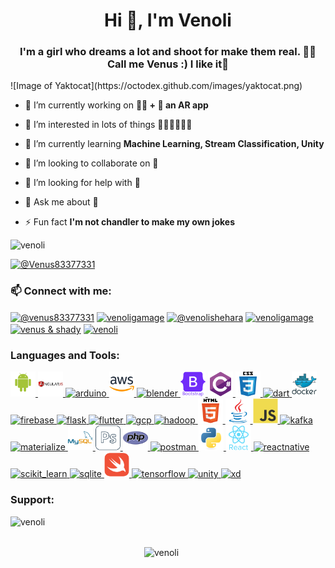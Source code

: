 <h1 align="center">Hi 👋, I'm Venoli</h1>
<h3 align="center">I'm a girl who dreams a lot and shoot for make them real. 🧚‍♀️ Call me Venus :) I like it🌸</h3>
![Image of Yaktocat](https://octodex.github.com/images/yaktocat.png)

- 🔭 I’m currently working on **👩‍🎓 + 🍊 an AR app**

- 👀 I’m interested in lots of things 👩‍💻👩‍🎓🔭💫

- 🌱 I’m currently learning **Machine Learning, Stream Classification, Unity**

- 💞️ I’m looking to collaborate on **🤫**

- 🤝 I’m looking for help with **🤫**

- 💬 Ask me about **🤔**

- ⚡ Fun fact **I'm not chandler to make my own jokes**

<p align="left"> <img src="https://komarev.com/ghpvc/?username=venoli&label=Profile%20views&color=0e75b6&style=flat" alt="venoli" /> </p>


<p align="left"> <a href="https://twitter.com/@Venus83377331" target="blank"><img src="https://img.shields.io/twitter/follow/@Venus83377331?logo=twitter&style=for-the-badge" alt="@Venus83377331" /></a> </p>


<h3 align="left">📫 Connect with me:</h3>
<p align="left">
<a href="https://twitter.com/@venus83377331" target="blank"><img align="center" src="https://cdn.jsdelivr.net/npm/simple-icons@3.0.1/icons/twitter.svg" alt="@venus83377331" height="30" width="40" /></a>
<a href="https://linkedin.com/in/venoligamage" target="blank"><img align="center" src="https://cdn.jsdelivr.net/npm/simple-icons@3.0.1/icons/linkedin.svg" alt="venoligamage" height="30" width="40" /></a>
<a href="https://medium.com/@venolishehara" target="blank"><img align="center" src="https://cdn.jsdelivr.net/npm/simple-icons@3.0.1/icons/medium.svg" alt="@venolishehara" height="30" width="40" /></a>
<a href="https://instagram.com/venoligamage" target="blank"><img align="center" src="https://cdn.jsdelivr.net/npm/simple-icons@3.0.1/icons/instagram.svg" alt="venoligamage" height="30" width="40" /></a>
<a href="https://www.youtube.com/c/venus & shady" target="blank"><img align="center" src="https://cdn.jsdelivr.net/npm/simple-icons@3.0.1/icons/youtube.svg" alt="venus & shady" height="30" width="40" /></a>
<a href="https://fb.com/venoli" target="blank"><img align="center" src="https://cdn.jsdelivr.net/npm/simple-icons@3.0.1/icons/facebook.svg" alt="venoli" height="30" width="40" /></a>

</p>

<h3 align="left">Languages and Tools:</h3>
<p align="left"> <a href="https://developer.android.com" target="_blank"> <img src="https://raw.githubusercontent.com/devicons/devicon/master/icons/android/android-original-wordmark.svg" alt="android" width="40" height="40"/> </a> <a href="https://angular.io" target="_blank"> <img src="https://raw.githubusercontent.com/devicons/devicon/master/icons/angularjs/angularjs-original-wordmark.svg" alt="angularjs" width="40" height="40"/> </a> <a href="https://www.arduino.cc/" target="_blank"> <img src="https://cdn.worldvectorlogo.com/logos/arduino-1.svg" alt="arduino" width="40" height="40"/> </a> <a href="https://aws.amazon.com" target="_blank"> <img src="https://raw.githubusercontent.com/devicons/devicon/master/icons/amazonwebservices/amazonwebservices-original-wordmark.svg" alt="aws" width="40" height="40"/> </a> <a href="https://www.blender.org/" target="_blank"> <img src="https://download.blender.org/branding/community/blender_community_badge_white.svg" alt="blender" width="40" height="40"/> </a> <a href="https://getbootstrap.com" target="_blank"> <img src="https://raw.githubusercontent.com/devicons/devicon/master/icons/bootstrap/bootstrap-plain-wordmark.svg" alt="bootstrap" width="40" height="40"/> </a> <a href="https://www.w3schools.com/cs/" target="_blank"> <img src="https://raw.githubusercontent.com/devicons/devicon/master/icons/csharp/csharp-original.svg" alt="csharp" width="40" height="40"/> </a> <a href="https://www.w3schools.com/css/" target="_blank"> <img src="https://raw.githubusercontent.com/devicons/devicon/master/icons/css3/css3-original-wordmark.svg" alt="css3" width="40" height="40"/> </a> <a href="https://dart.dev" target="_blank"> <img src="https://www.vectorlogo.zone/logos/dartlang/dartlang-icon.svg" alt="dart" width="40" height="40"/> </a> <a href="https://www.docker.com/" target="_blank"> <img src="https://raw.githubusercontent.com/devicons/devicon/master/icons/docker/docker-original-wordmark.svg" alt="docker" width="40" height="40"/> </a> <a href="https://firebase.google.com/" target="_blank"> <img src="https://www.vectorlogo.zone/logos/firebase/firebase-icon.svg" alt="firebase" width="40" height="40"/> </a> <a href="https://flask.palletsprojects.com/" target="_blank"> <img src="https://www.vectorlogo.zone/logos/pocoo_flask/pocoo_flask-icon.svg" alt="flask" width="40" height="40"/> </a> <a href="https://flutter.dev" target="_blank"> <img src="https://www.vectorlogo.zone/logos/flutterio/flutterio-icon.svg" alt="flutter" width="40" height="40"/> </a> <a href="https://cloud.google.com" target="_blank"> <img src="https://www.vectorlogo.zone/logos/google_cloud/google_cloud-icon.svg" alt="gcp" width="40" height="40"/> </a> <a href="https://hadoop.apache.org/" target="_blank"> <img src="https://www.vectorlogo.zone/logos/apache_hadoop/apache_hadoop-icon.svg" alt="hadoop" width="40" height="40"/> </a> <a href="https://www.w3.org/html/" target="_blank"> <img src="https://raw.githubusercontent.com/devicons/devicon/master/icons/html5/html5-original-wordmark.svg" alt="html5" width="40" height="40"/> </a> <a href="https://www.java.com" target="_blank"> <img src="https://raw.githubusercontent.com/devicons/devicon/master/icons/java/java-original.svg" alt="java" width="40" height="40"/> </a> <a href="https://developer.mozilla.org/en-US/docs/Web/JavaScript" target="_blank"> <img src="https://raw.githubusercontent.com/devicons/devicon/master/icons/javascript/javascript-original.svg" alt="javascript" width="40" height="40"/> </a> <a href="https://kafka.apache.org/" target="_blank"> <img src="https://www.vectorlogo.zone/logos/apache_kafka/apache_kafka-icon.svg" alt="kafka" width="40" height="40"/> </a> <a href="https://materializecss.com/" target="_blank"> <img src="https://raw.githubusercontent.com/prplx/svg-logos/5585531d45d294869c4eaab4d7cf2e9c167710a9/svg/materialize.svg" alt="materialize" width="40" height="40"/> </a> <a href="https://www.mysql.com/" target="_blank"> <img src="https://raw.githubusercontent.com/devicons/devicon/master/icons/mysql/mysql-original-wordmark.svg" alt="mysql" width="40" height="40"/> </a> <a href="https://www.photoshop.com/en" target="_blank"> <img src="https://raw.githubusercontent.com/devicons/devicon/master/icons/photoshop/photoshop-line.svg" alt="photoshop" width="40" height="40"/> </a> <a href="https://www.php.net" target="_blank"> <img src="https://raw.githubusercontent.com/devicons/devicon/master/icons/php/php-original.svg" alt="php" width="40" height="40"/> </a> <a href="https://postman.com" target="_blank"> <img src="https://www.vectorlogo.zone/logos/getpostman/getpostman-icon.svg" alt="postman" width="40" height="40"/> </a> <a href="https://www.python.org" target="_blank"> <img src="https://raw.githubusercontent.com/devicons/devicon/master/icons/python/python-original.svg" alt="python" width="40" height="40"/> </a> <a href="https://reactjs.org/" target="_blank"> <img src="https://raw.githubusercontent.com/devicons/devicon/master/icons/react/react-original-wordmark.svg" alt="react" width="40" height="40"/> </a> <a href="https://reactnative.dev/" target="_blank"> <img src="https://reactnative.dev/img/header_logo.svg" alt="reactnative" width="40" height="40"/> </a> <a href="https://scikit-learn.org/" target="_blank"> <img src="https://upload.wikimedia.org/wikipedia/commons/0/05/Scikit_learn_logo_small.svg" alt="scikit_learn" width="40" height="40"/> </a> <a href="https://www.sqlite.org/" target="_blank"> <img src="https://www.vectorlogo.zone/logos/sqlite/sqlite-icon.svg" alt="sqlite" width="40" height="40"/> </a> <a href="https://developer.apple.com/swift/" target="_blank"> <img src="https://raw.githubusercontent.com/devicons/devicon/master/icons/swift/swift-original.svg" alt="swift" width="40" height="40"/> </a> <a href="https://www.tensorflow.org" target="_blank"> <img src="https://www.vectorlogo.zone/logos/tensorflow/tensorflow-icon.svg" alt="tensorflow" width="40" height="40"/> </a> <a href="https://unity.com/" target="_blank"> <img src="https://www.vectorlogo.zone/logos/unity3d/unity3d-icon.svg" alt="unity" width="40" height="40"/> </a> <a href="https://www.adobe.com/products/xd.html" target="_blank"> <img src="https://cdn.worldvectorlogo.com/logos/adobe-xd.svg" alt="xd" width="40" height="40"/> </a> </p>

<h3 align="left">Support:</h3>
<p><a href="https://www.buymeacoffee.com/venoli"> <img align="left" src="https://cdn.buymeacoffee.com/buttons/v2/default-yellow.png" height="50" width="210" alt="venoli" /></a></p><br><br>

<p>&nbsp;<img align="center" src="https://github-readme-stats.vercel.app/api?username=venoli&show_icons=true&locale=en" alt="venoli" /></p>

<!---
Venoli/Venoli is a ✨ special ✨ repository because its `README.md` (this file) appears on your GitHub profile.
You can click the Preview link to take a look at your changes.
--->

